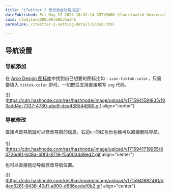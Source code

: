 ```yaml
---
title: "iTwitter 2 部分后台功能描述"
datePublished: Fri May 17 2024 10:32:14 GMT+0000 (Coordinated Universal Time)
cuid: clwajiucq000u09l60bohaahk
permalink: /itwitter-2-setting-detail/index.html

---
```


## 导航设置

### 导航添加

在 [Arco Design 图标库](https://arco.design/vue/component/icon)中找到自己想要的图标比如：`icon-tiktok-color`，只需要填入 `tiktok-color` 即可。一如既往支持直接填写 `svg` 代码。

![](https://cdn.hashnode.com/res/hashnode/image/upload/v1715941591835/103add4e-7337-4780-abe9-dea438544860.gif align="center")

### 导航修改

直接点击导航就可以修改导航的信息。右边👉的红色乐色桶可以直接删除导航。

![](https://cdn.hashnode.com/res/hashnode/image/upload/v1715941719955/80726d81-b08a-40f3-8719-f5a0034d9ed2.gif align="center")

也可以直接拖动导航修改导航位置。

![](https://cdn.hashnode.com/res/hashnode/image/upload/v1715941882461/d4ec6261-8436-40d1-a900-d686eedef0b2.gif align="center")